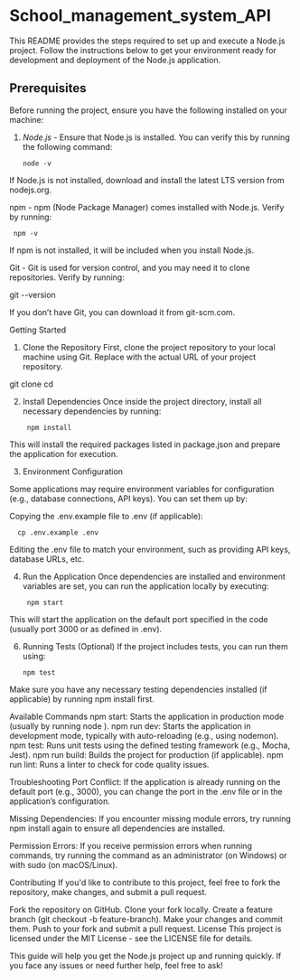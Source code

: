 # School_management_system_API

This README provides the steps required to set up and execute a Node.js project. Follow the instructions below to get your environment ready for development and deployment of the Node.js application.

## Prerequisites

Before running the project, ensure you have the following installed on your machine:

1. *Node.js* - Ensure that Node.js is installed. You can verify this by running the following command:

       node -v

If Node.js is not installed, download and install the latest LTS version from nodejs.org.

npm - npm (Node Package Manager) comes installed with Node.js. Verify by running:

     npm -v

If npm is not installed, it will be included when you install Node.js.

Git - Git is used for version control, and you may need it to clone repositories. Verify by running:

git --version

If you don’t have Git, you can download it from git-scm.com.

Getting Started
1. Clone the Repository
First, clone the project repository to your local machine using Git. Replace <repository-url> with the actual URL of your project repository.

git clone <repository-url>
cd <project-directory>

2. Install Dependencies
Once inside the project directory, install all necessary dependencies by running:

        npm install

This will install the required packages listed in package.json and prepare the application for execution.

3. Environment Configuration

Some applications may require environment variables for configuration (e.g., database connections, API keys). You can set them up by:

Copying the .env.example file to .env (if applicable):

      cp .env.example .env

Editing the .env file to match your environment, such as providing API keys, database URLs, etc.

4. Run the Application
Once dependencies are installed and environment variables are set, you can run the application locally by executing:

        npm start

This will start the application on the default port specified in the code (usually port 3000 or as defined in .env).

6. Running Tests (Optional)
If the project includes tests, you can run them using:

       npm test
Make sure you have any necessary testing dependencies installed (if applicable) by running npm install first.

Available Commands
npm start: Starts the application in production mode (usually by running node <entry-point-file>).
npm run dev: Starts the application in development mode, typically with auto-reloading (e.g., using nodemon).
npm test: Runs unit tests using the defined testing framework (e.g., Mocha, Jest).
npm run build: Builds the project for production (if applicable).
npm run lint: Runs a linter to check for code quality issues.

Troubleshooting
Port Conflict: If the application is already running on the default port (e.g., 3000), you can change the port in the .env file or in the application’s configuration.

Missing Dependencies: If you encounter missing module errors, try running npm install again to ensure all dependencies are installed.

Permission Errors: If you receive permission errors when running commands, try running the command as an administrator (on Windows) or with sudo (on macOS/Linux).

Contributing
If you'd like to contribute to this project, feel free to fork the repository, make changes, and submit a pull request.

Fork the repository on GitHub.
Clone your fork locally.
Create a feature branch (git checkout -b feature-branch).
Make your changes and commit them.
Push to your fork and submit a pull request.
License
This project is licensed under the MIT License - see the LICENSE file for details.

This guide will help you get the Node.js project up and running quickly. If you face any issues or need further help, feel free to ask!

